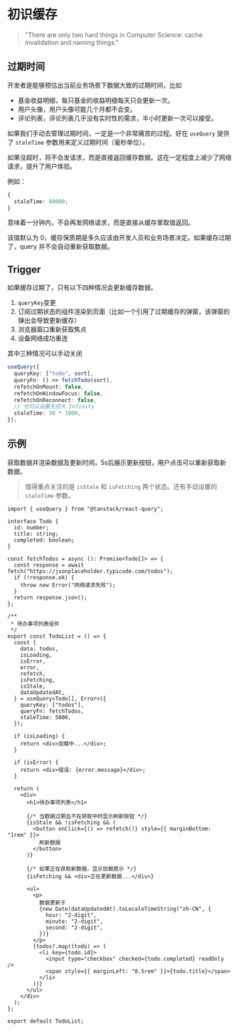 # 初识缓存

> "There are only two hard things in Computer Science: cache invalidation and naming things."

## 过期时间

开发者是能够预估出当前业务场景下数据大致的过期时间，比如

- 基金收益明细，每只基金的收益明细每天只会更新一次。
- 用户头像，用户头像可能几个月都不会变。
- 评论列表，评论列表几乎没有实时性的需求，半小时更新一次可以接受。

如果我们手动去管理过期时间，一定是一个非常痛苦的过程。好在 `useQuery` 提供了 `staleTime` 参数用来定义过期时间（毫秒单位）。

如果没超时，将不会发请求，而是直接返回缓存数据。这在一定程度上减少了网络请求，提升了用户体验。

例如：

```ts
{
  staleTime: 60000;
}
```

意味着一分钟内，不会再发网络请求，而是直接从缓存里取值返回。

该值默认为 0，缓存保质期是多久应该由开发人员和业务场景决定。如果缓存过期了，query 并不会自动重新获取数据。

## Trigger

如果缓存过期了，只有以下四种情况会更新缓存数据。

1. `queryKey`变更
2. 订阅过期状态的组件渲染到页面（比如一个引用了过期缓存的弹窗，该弹窗的弹出会导致更新缓存）
3. 浏览器窗口重新获取焦点
4. 设备网络成功重连

其中三种情况可以手动关闭

```ts
useQuery({
  queryKey: ["todo", sort],
  queryFn: () => fetchTodo(sort),
  refetchOnMount: false,
  refetchOnWindowFocus: false,
  refetchOnReconnect: false,
  // 也可以设置无穷大 Infinity
  staleTime: 30 * 1000,
});
```

## 示例

获取数据并渲染数据及更新时间，5s后展示更新按钮，用户点击可以重新获取新数据。

> 值得重点关注的是 `isStale` 和 `isFetching` 两个状态。还有手动设置的 `staleTime` 参数。

```tsx
import { useQuery } from "@tanstack/react-query";

interface Todo {
  id: number;
  title: string;
  completed: boolean;
}

const fetchTodos = async (): Promise<Todo[]> => {
  const response = await fetch("https://jsonplaceholder.typicode.com/todos");
  if (!response.ok) {
    throw new Error("网络请求失败");
  }
  return response.json();
};

/**
 * 待办事项列表组件
 */
export const TodoList = () => {
  const {
    data: todos,
    isLoading,
    isError,
    error,
    refetch,
    isFetching,
    isStale,
    dataUpdatedAt,
  } = useQuery<Todo[], Error>({
    queryKey: ["todos"],
    queryFn: fetchTodos,
    staleTime: 5000,
  });

  if (isLoading) {
    return <div>加载中...</div>;
  }

  if (isError) {
    return <div>错误: {error.message}</div>;
  }

  return (
    <div>
      <h1>待办事项列表</h1>

      {/* 当数据过期且不在获取中时显示刷新按钮 */}
      {isStale && !isFetching && (
        <button onClick={() => refetch()} style={{ marginBottom: "1rem" }}>
          刷新数据
        </button>
      )}

      {/* 如果正在获取新数据，显示加载提示 */}
      {isFetching && <div>正在更新数据...</div>}

      <ul>
        <p>
          数据更新于
          {new Date(dataUpdatedAt).toLocaleTimeString("zh-CN", {
            hour: "2-digit",
            minute: "2-digit",
            second: "2-digit",
          })}
        </p>
        {todos?.map((todo) => (
          <li key={todo.id}>
            <input type="checkbox" checked={todo.completed} readOnly />
            <span style={{ marginLeft: "0.5rem" }}>{todo.title}</span>
          </li>
        ))}
      </ul>
    </div>
  );
};

export default TodoList;
```
